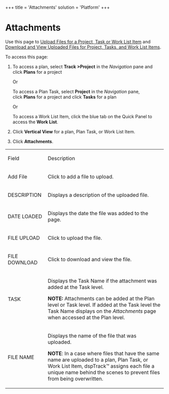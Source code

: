 +++
title = 'Attachments'
solution = 'Platform'
+++

# Attachments

<div class="use">

Use this page to [Upload Files for a Project, Task or Work List
Item](../Use_Cases/UpldFilesfoProjTaskWrkListItem) and [Download and
View Uploaded Files for Project, Tasks, and Work List
Items](../Use_Cases/DownloadViewUploadedFiles).

</div>

To access this page:

1.  To access a plan, select <span style="font-weight: bold;">Track
    \></span>**Project** in the *Navigation* pane and click **Plans**
    for a project
    
    Or
    
    To access a Plan Task, select **Project** in the *Navigation* pane,
    click **Plans** for a project and click **Tasks** for a plan
    
    Or
    
    To access a Work List Item, click the blue tab on the Quick Panel to
    access the **Work List**.

2.  Click **Vertical View** for a plan, Plan Task, or Work List Item.

3.  Click **Attachments**.

<table>
<tbody>
<tr class="odd">
<td><p>Field</p></td>
<td><p>Description</p></td>
</tr>
<tr class="even">
<td><p>Add File</p></td>
<td><p>Click to add a file to upload.</p></td>
</tr>
<tr class="odd">
<td><p>DESCRIPTION</p></td>
<td><p>Displays a description of the uploaded file.</p></td>
</tr>
<tr class="even">
<td><p>DATE LOADED</p></td>
<td><p>Displays the date the file was added to the page.</p></td>
</tr>
<tr class="odd">
<td><p>FILE UPLOAD</p></td>
<td><p>Click to upload the file.</p></td>
</tr>
<tr class="even">
<td><p>FILE DOWNLOAD</p></td>
<td><p>Click to download and view the file.</p></td>
</tr>
<tr class="odd">
<td><p>TASK</p></td>
<td><p>Displays the Task Name if the attachment was added at the Task level.</p>
<p><strong>NOTE:</strong> Attachments can be added at the Plan level or Task level. If added at the Task level the Task Name displays on the <em>Attachments</em> page when accessed at the Plan level.</p></td>
</tr>
<tr class="even">
<td><p>FILE NAME</p></td>
<td><p>Displays the name of the file that was uploaded.</p>
<p><strong>NOTE</strong>: In a case where files that have the same name are uploaded to a plan, Plan Task, or Work List Item, dspTrack™ assigns each file a unique name behind the scenes to prevent files from being overwritten.</p></td>
</tr>
</tbody>
</table>
